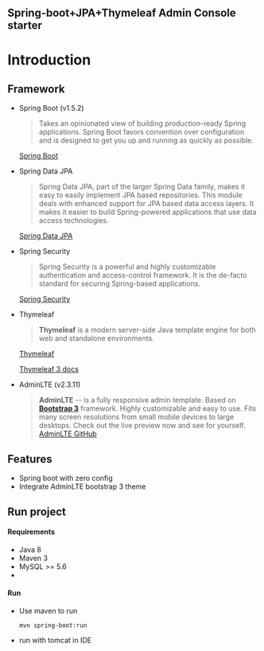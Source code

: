 ## Spring-boot+JPA+Thymeleaf Admin Console starter 
Introduction
============

Framework
---------
- Spring Boot (v1.5.2)

    >Takes an opinionated view of building production-ready Spring applications. Spring Boot favors convention over configuration and is designed to get you up and running as quickly as possible.

    [Spring Boot](http://projects.spring.io/spring-boot/)

- Spring Data JPA

    >Spring Data JPA, part of the larger Spring Data family, makes it easy to easily implement JPA based repositories. This module deals with enhanced support for JPA based data access layers. It makes it easier to build Spring-powered applications that use data access technologies. 

    [Spring Data JPA](http://projects.spring.io/spring-data-jpa/)

- Spring Security

    >Spring Security is a powerful and highly customizable authentication and access-control framework. It is the de-facto standard for securing Spring-based applications.

    [Spring Security](http://projects.spring.io/spring-security/)

- Thymeleaf

    >**Thymeleaf** is a modern server-side Java template engine for both web and standalone environments.

    [Thymeleaf](http://www.thymeleaf.org/doc/tutorials/3.0/usingthymeleaf.html)

    [Thymeleaf 3 docs](http://www.thymeleaf.org/doc/tutorials/3.0/usingthymeleaf.html)

- AdminLTE (v2.3.11)

    >**AdminLTE** -- is a fully responsive admin template. Based on **[Bootstrap 3](https://github.com/twbs/bootstrap)** framework. Highly customizable and easy to use. Fits many screen resolutions from small mobile devices to large desktops. Check out the live preview now and see for yourself.
    [AdminLTE GitHub](https://github.com/almasaeed2010/AdminLTE)

Features
--------

- Spring boot with zero config
- Integrate AdminLTE bootstrap 3 theme


Run project
-----------
#### Requirements
* Java 8
* Maven 3
* MySQL >= 5.6
* 

#### Run
- Use maven to run
    ```
    mvn spring-boot:run
    ```
- run with tomcat in IDE 